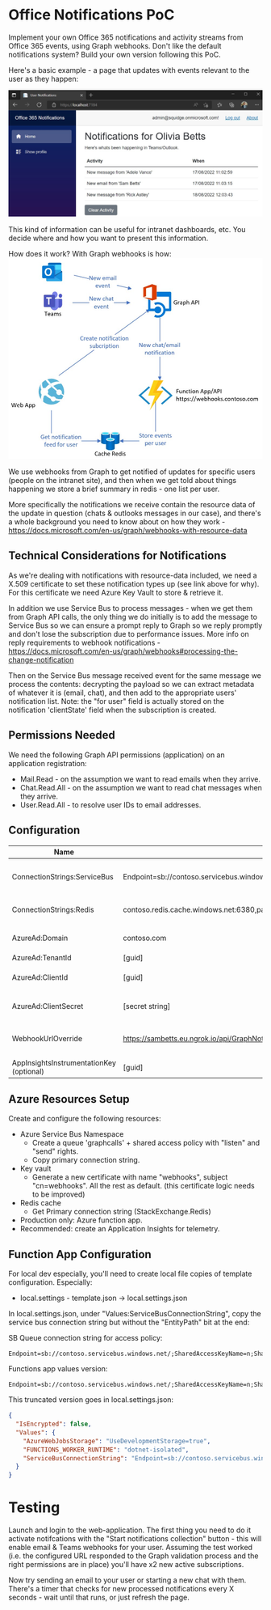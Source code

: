 # Office Notifications PoC
Implement your own Office 365 notifications and activity streams from Office 365 events, using Graph webhooks. Don't like the default notifications system? Build your own version following this PoC.

Here's a basic example - a page that updates with events relevant to the user as they happen:

![alt](imgs/feed.jpg)

This kind of information can be useful for intranet dashboards, etc. You decide where and how you want to present this information.

How does it work? With Graph webhooks is how:
![alt](imgs/arch-basic.jpg)

We use webhooks from Graph to get notified of updates for specific users (people on the intranet site), and then when we get told about things happening we store a brief summary in redis - one list per user.

More specifically the notifications we receive contain the resource data of the update in question (chats & outlooks messages in our case), and there's a whole background you need to know about on how they work - https://docs.microsoft.com/en-us/graph/webhooks-with-resource-data

## Technical Considerations for Notifications
As we're dealing with notifications with resource-data included, we need a X.509 certificate to set these notification types up (see link above for why). For this certificate we need Azure Key Vault to store & retrieve it.

In addition we use Service Bus to process messages - when we get them from Graph API calls, the only thing we do initially is to add the message to Service Bus so we can ensure a prompt reply to Graph so we reply promptly and don't lose the subscription due to performance issues. More info on reply requirements to webhook notifications - https://docs.microsoft.com/en-us/graph/webhooks#processing-the-change-notification

Then on the Service Bus message received event for the same message we process the contents: decrypting the payload so we can extract metadata of whatever it is (email, chat), and then add to the appropriate users' notification list. Note: the "for user" field is actually stored on the notification 'clientState' field when the subscription is created. 

## Permissions Needed
We need the following Graph API permissions (application) on an application registration:
* Mail.Read - on the assumption we want to read emails when they arrive.
* Chat.Read.All - on the assumption we want to read chat messages when they arrive.
* User.Read.All - to resolve user IDs to email addresses.

## Configuration 
Name | Example Value | Description
--- | ---- | ----
ConnectionStrings:ServiceBus | Endpoint=sb://contoso.servicebus.windows.net/;SharedAccessKeyName=n;SharedAccessKey=xxxxxx | Connection string for a Service Bus queue
ConnectionStrings:Redis | contoso.redis.cache.windows.net:6380,password=xxxxx,ssl=True,abortConnect=False | Redis connection string
AzureAd:Domain | contoso.com | Azure AD registered domain
AzureAd:TenantId | [guid] | Tenant ID
AzureAd:ClientId | [guid] | App registration client ID 
AzureAd:ClientSecret | [secret string] | App registration secret
WebhookUrlOverride | https://sambetts.eu.ngrok.io/api/GraphNotifications | Url of the webhook for Graph API
AppInsightsInstrumentationKey (optional) | [guid] | Application Insights key

## Azure Resources Setup
Create and configure the following resources:
* Azure Service Bus Namespace
  * Create a queue 'graphcalls' + shared access policy with "listen" and "send" rights.
  * Copy primary connection string.
* Key vault
  * Generate a new certificate with name "webhooks", subject "cn=webhooks". All the rest as default. (this certificate logic needs to be improved)
* Redis cache
  * Get Primary connection string (StackExchange.Redis)
* Production only: Azure function app.
* Recommended: create an Application Insights for telemetry.

## Function App Configuration
For local dev especially, you'll need to create local file copies of template configuration. Especially:
* local.settings - template.json -> local.settings.json

In local.settings.json, under "Values:ServiceBusConnectionString", copy the service bus connection string but without the "EntityPath" bit at the end:

SB Queue connection string for access policy:
```
Endpoint=sb://contoso.servicebus.windows.net/;SharedAccessKeyName=n;SharedAccessKey=xxxxxx;EntityPath=graphupdates
```

Functions app values version:
```
Endpoint=sb://contoso.servicebus.windows.net/;SharedAccessKeyName=n;SharedAccessKey=xxxxxx
```
This truncated version goes in local.settings.json:
```json
{
  "IsEncrypted": false,
  "Values": {
    "AzureWebJobsStorage": "UseDevelopmentStorage=true",
    "FUNCTIONS_WORKER_RUNTIME": "dotnet-isolated",
    "ServiceBusConnectionString": "Endpoint=sb://contoso.servicebus.windows.net/;SharedAccessKeyName=n;SharedAccessKey=xxxxxx;EntityPath=graphupdates"
  }
}
```
# Testing
Launch and login to the web-application. The first thing you need to do it activate notifcations with the "Start notifications collection" button - this will enable email & Teams webhooks for your user.
Assuming the test worked (i.e. the configured URL responded to the Graph validation process and the right permissions are in place) you'll have x2 new active subscriptions.

Now try sending an email to your user or starting a new chat with them. There's a timer that checks for new processed notifications every X seconds - wait until that runs, or just refresh the page.  